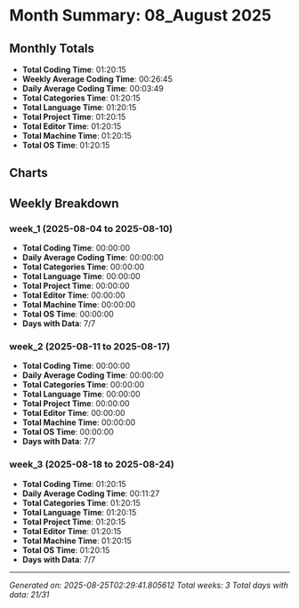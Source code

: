 # Month Summary: 08_August 2025

## Monthly Totals
- **Total Coding Time**: 01:20:15
- **Weekly Average Coding Time**: 00:26:45
- **Daily Average Coding Time**: 00:03:49
- **Total Categories Time**: 01:20:15
- **Total Language Time**: 01:20:15
- **Total Project Time**: 01:20:15
- **Total Editor Time**: 01:20:15
- **Total Machine Time**: 01:20:15
- **Total OS Time**: 01:20:15

## Charts

## Weekly Breakdown

### week_1 (2025-08-04 to 2025-08-10)
- **Total Coding Time**: 00:00:00
- **Daily Average Coding Time**: 00:00:00
- **Total Categories Time**: 00:00:00
- **Total Language Time**: 00:00:00
- **Total Project Time**: 00:00:00
- **Total Editor Time**: 00:00:00
- **Total Machine Time**: 00:00:00
- **Total OS Time**: 00:00:00
- **Days with Data**: 7/7


### week_2 (2025-08-11 to 2025-08-17)
- **Total Coding Time**: 00:00:00
- **Daily Average Coding Time**: 00:00:00
- **Total Categories Time**: 00:00:00
- **Total Language Time**: 00:00:00
- **Total Project Time**: 00:00:00
- **Total Editor Time**: 00:00:00
- **Total Machine Time**: 00:00:00
- **Total OS Time**: 00:00:00
- **Days with Data**: 7/7


### week_3 (2025-08-18 to 2025-08-24)
- **Total Coding Time**: 01:20:15
- **Daily Average Coding Time**: 00:11:27
- **Total Categories Time**: 01:20:15
- **Total Language Time**: 01:20:15
- **Total Project Time**: 01:20:15
- **Total Editor Time**: 01:20:15
- **Total Machine Time**: 01:20:15
- **Total OS Time**: 01:20:15
- **Days with Data**: 7/7


---
*Generated on: 2025-08-25T02:29:41.805612*
*Total weeks: 3*
*Total days with data: 21/31*